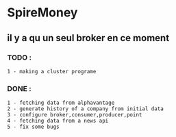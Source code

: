 # SpireMoney

## il y a qu un seul broker en ce moment 


### TODO :
    
    1 - making a cluster programe
### DONE :
    1 - fetching data from alphavantage
    2 - generate history of a company from initial data
    3 - configure broker,consumer,producer,point
    4 - fetching data from a news api
    5 - fix some bugs